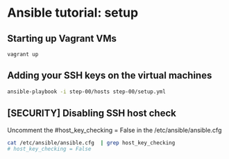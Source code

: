 # Ansible tutorial: setup

## Starting up Vagrant VMs

`vagrant up`

## Adding your SSH keys on the virtual machines

```bash
ansible-playbook -i step-00/hosts step-00/setup.yml
```

## [SECURITY] Disabling SSH host check

Uncomment the 
#host_key_checking = False
in the /etc/ansible/ansible.cfg

```bash
cat /etc/ansible/ansible.cfg  | grep host_key_checking
# host_key_checking = False
```

